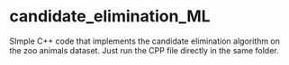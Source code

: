 # candidate_elimination_ML
SImple C++ code that implements the candidate elimination algorithm on the zoo animals dataset. Just run the CPP file directly in the same folder.
